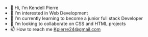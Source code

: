 - 👋 Hi, I’m Kendell Pierre
- 👀 I’m interested in Web Development
- 🌱 I’m currently learning to become a junior full stack Developer
- 💞️ I’m looking to collaborate on CSS and HTML projects
- 📫 How to reach me Kpierre24@gmail.com

<!---
kpierre24/kpierre24 is a ✨ special ✨ repository because its `README.md` (this file) appears on your GitHub profile.
You can click the Preview link to take a look at your changes.
--->
